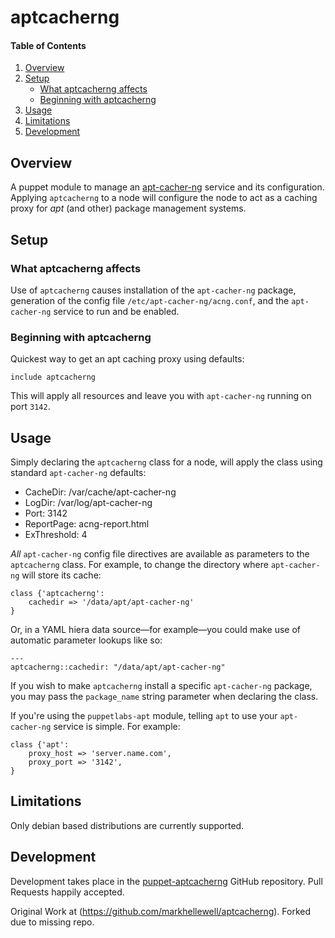 # aptcacherng

#### Table of Contents

1. [Overview](#overview)
2. [Setup](#setup)
    * [What aptcacherng affects](#what-aptcacherng-affects)
    * [Beginning with aptcacherng](#beginning-with-aptcacherng)
3. [Usage](#usage)
4. [Limitations](#limitations)
5. [Development](#development)

## Overview

A puppet module to manage an [apt-cacher-ng](https://www.unix-ag.uni-kl.de/~bloch/acng/) service and its configuration.  Applying `aptcacherng` to a node will configure the node to act as a caching proxy for *apt* (and other) package management systems.

## Setup

### What aptcacherng affects

Use of `aptcacherng` causes installation of the `apt-cacher-ng` package, generation of the config file `/etc/apt-cacher-ng/acng.conf`, and the `apt-cacher-ng` service to run and be enabled.

### Beginning with aptcacherng

Quickest way to get an apt caching proxy using defaults:

    include aptcacherng

This will apply all resources and leave you with `apt-cacher-ng` running on port `3142`.

## Usage

Simply declaring the `aptcacherng` class for a node, will apply the class using standard `apt-cacher-ng` defaults:

* CacheDir: /var/cache/apt-cacher-ng
* LogDir: /var/log/apt-cacher-ng
* Port: 3142
* ReportPage: acng-report.html
* ExThreshold: 4

*All* `apt-cacher-ng` config file directives are available as parameters to the `aptcacherng` class.  For example, to change the directory where `apt-cacher-ng` will store its cache:

    class {'aptcacherng':
        cachedir => '/data/apt/apt-cacher-ng'
    }

Or, in a YAML hiera data source—for example—you could make use of automatic parameter lookups like so:

    ---
    aptcacherng::cachedir: "/data/apt/apt-cacher-ng"

If you wish to make `aptcacherng` install a specific `apt-cacher-ng` package, you may pass the `package_name` string parameter when declaring the class.

If you're using the `puppetlabs-apt` module, telling `apt` to use your `apt-cacher-ng` service is simple.  For example:

    class {'apt':
        proxy_host => 'server.name.com',
        proxy_port => '3142',
    }

## Limitations

Only debian based distributions are currently supported.

## Development

Development takes place in the [puppet-aptcacherng](https://github.com/itbane/puppet-aptcacherng) GitHub repository.  Pull Requests happily accepted.

Original Work at (https://github.com/markhellewell/aptcacherng). Forked due to missing repo.
